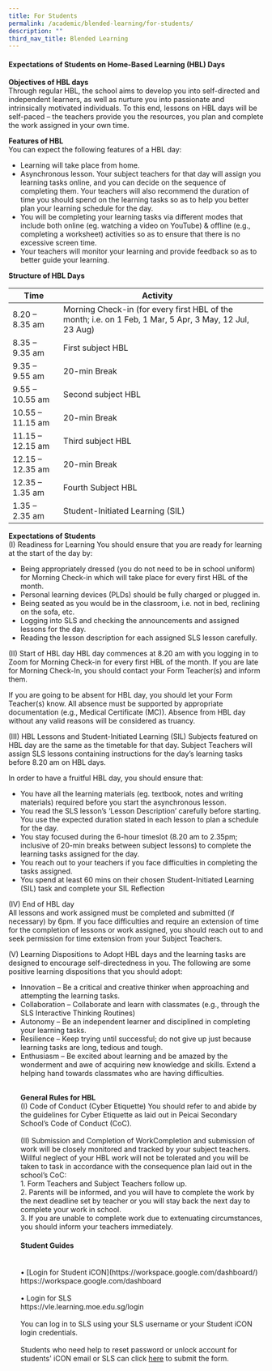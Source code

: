 ```yaml
---
title: For Students
permalink: /academic/blended-learning/for-students/
description: ""
third_nav_title: Blended Learning
---
```

<h4><strong>Expectations of Students on Home-Based Learning (HBL) Days</strong></h4>
<b>Objectives of HBL days</b><br>
Through regular HBL, the school aims to develop you into self-directed and independent learners, as well as nurture you into passionate and intrinsically motivated individuals. To this end, lessons on HBL days will be self-paced – the teachers provide you the resources, you plan and complete the work  assigned in your own time.<br>

<b>Features of HBL</b><br>
You can expect the following features of a HBL day:<br>
<ul>
<li>Learning will take place from home.</li>
<li>Asynchronous lesson. Your subject teachers for that day           will assign you learning tasks online, and you can decide             on the sequence of completing them. Your teachers will             also recommend the duration of time you should spend on         the learning tasks so as to help you better plan your                   learning schedule for the day.</li>
<li>You will be completing your learning tasks via different modes that include both online (eg. watching a video on YouTube) &amp; offline (e.g., completing a worksheet) activities so as to ensure that there is no excessive screen time.</li>
<li>Your teachers will monitor your learning and provide feedback so as to better guide your learning.</li></ul>

<b>Structure of HBL Days</b><br>


| Time | Activity | |
| ----------- | -------- | -------- |
| 8.20 – 8.35 am    | Morning Check-in (for every first HBL of the month; i.e. on 1 Feb, 1 Mar, 5 Apr, 3 May, 12 Jul, 23 Aug)    |     |
8.35 – 9.35 am   | First subject HBL    |     |
9.35 – 9.55 am   | 20-min Break    |     |
9.55 – 10.55 am   | Second subject HBL    |     |
10.55 – 11.15 am   | 20-min Break    |     |
11.15 – 12.15 am    | Third subject HBL    |     |
12.15 – 12.35 am      | 20-min Break    |     |
12.35 – 1.35 am      | Fourth Subject HBL    |     |
1.35 – 2.35 am     | Student-Initiated Learning (SIL)    |     |<br> 

<b>Expectations of Students</b><br>
	(I)	Readiness for Learning
You should ensure that you are ready for learning at the start of the day by:<br>
<ul>
<li>Being appropriately dressed (you do not need to be in school uniform) for Morning Check-in which will take place for every first HBL of the month.</li> 
	<li>Personal learning devices (PLDs) should be fully charged or plugged in.</li>
	<li>Being seated as you would be in the classroom, i.e. not in bed, reclining on the sofa, etc.</li>
	<li>Logging into SLS and checking the announcements and assigned lessons for the day.</li>
	<li>Reading the lesson description for each assigned SLS lesson carefully.</li></ul>

(II)	Start of HBL day
HBL day commences at 8.20 am with you logging in to Zoom for Morning Check-in for every first HBL of the month. If you are late for Morning Check-In, you should contact your Form Teacher(s) and inform them.<br>

If you are going to be absent for HBL day, you should let your Form Teacher(s) know. All absence must be supported by appropriate documentation (e.g., Medical Certificate (MC)). Absence from
HBL day without any valid reasons will be considered as truancy.<br>

(III)	HBL Lessons and Student-Initiated Learning (SIL)
Subjects featured on HBL day are the same as the timetable for that day. Subject Teachers will
assign SLS lessons containing instructions for the day’s learning tasks before 8.20 am on HBL days.<br>

In order to have a fruitful HBL day, you should ensure that:<br>
<ul>
<li>You have all the learning materials (eg. textbook, notes and writing materials) required before you start the asynchronous lesson.</li>
<li>You read the SLS lesson’s ‘Lesson Description’ carefully before starting. You use the expected duration stated in each lesson to plan a schedule for the day.</li>
<li>You stay focused during the 6-hour timeslot (8.20 am to 2.35pm; inclusive of 20-min breaks between subject lessons) to complete the learning tasks assigned for the day.</li>
	<li>You reach out to your teachers if you face difficulties in completing the tasks assigned.</li>
<li>You spend at least 60 mins on their chosen Student-Initiated Learning (SIL) task and complete your SIL Reflection</li></ul>

(IV)	End of HBL day<br>
All lessons and work assigned must be completed and submitted (if necessary) by 6pm. If you face difficulties and require an extension of time for the completion of lessons or work assigned, you should reach out to and seek permission for time extension from your Subject Teachers.<br>

(V)	Learning Dispositions to Adopt
HBL days and the learning tasks are designed to encourage self-directedness in you. The following are some positive learning dispositions that you should adopt:<br>
<ul>
<li>Innovation – Be a critical and creative thinker when approaching and attempting the learning tasks. </li>
<li>Collaboration – Collaborate and learn with classmates (e.g., through the SLS Interactive Thinking Routines)</li>
	<li>Autonomy – Be an independent learner and disciplined in completing your learning tasks.</li>
<li>Resilience – Keep trying until successful; do not give up just because learning tasks are long, tedious and tough. </li>
<li>Enthusiasm – Be excited about learning and be amazed by the wonderment and awe of acquiring new knowledge and skills. Extend a helping hand towards classmates who are having difficulties.</li><br>
	
	


<p><b>General Rules for HBL</b><br>
(I)	Code of Conduct (Cyber Etiquette)
You should refer to and abide by the guidelines for Cyber Etiquette as laid out in Peicai Secondary School’s Code of Conduct (CoC).<br><br>(II)	Submission and Completion of WorkCompletion and submission of work will be closely monitored and tracked by your subject teachers. Willful neglect of your HBL work will not be tolerated and you will be taken to task in accordance with the consequence plan laid out in the school’s CoC:<br>1.	Form Teachers and Subject Teachers follow up.<br>2.	Parents will be informed, and you will have to complete the work by the next deadline set by teacher or you will stay back the next day to complete your work in school.<br>3.	If you are unable to complete work due to extenuating circumstances, you should inform your teachers immediately.<br>
<h4><strong>Student Guides</strong></h4><br>	
	•	[Login for Student iCON](https://workspace.google.com/dashboard/)<br>	        
<a href=" https://workspace.google.com/dashboard/" target="\_blank" rel="noopener"></a>https://workspace.google.com/dashboard<br><br>
•	Login for SLS<br>
	 https://vle.learning.moe.edu.sg/login <br><br>
You can log in to SLS using your SLS username or your Student iCON login credentials. <br><br>
Students who need help to reset password or unlock account for students' iCON email or SLS can click  
<a href="https://www.form.gov.sg/610c7f6b22cd6800125e3a6a/" target="\_blank" rel="noopener">here</a> to submit the form.
<br/>
</p><br>
<p><br></p>
</ul>